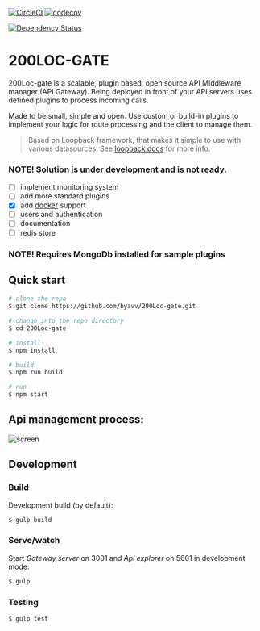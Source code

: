 [![CircleCI][circle-image]][circle-url]
[![codecov][codecov-image]][codecov-url]

[![Dependency Status][david-image]][david-url]

# 200LOC-GATE

200Loc-gate is a scalable, plugin based, open source API Middleware manager (API Gateway). 
Being deployed in front of your API servers uses defined plugins to process incoming calls.

Made to be small, simple and open. Use custom or build-in plugins to implement your logic for route processing and 
the client to manage them.



> Based on Loopback framework, that makes it simple to use with various datasources.
> See [loopback docs](https://docs.strongloop.com/display/public/LB/Database+connectors) for more info.

### NOTE! Solution is under development and is not ready. 
- [ ] implement monitoring system
- [ ] add more standard plugins
- [x] add [docker](https://www.docker.com/) support
- [ ] users and authentication
- [ ] documentation
- [ ] redis store

### NOTE! Requires MongoDb installed for sample plugins

## Quick start
```bash
# clone the repo
$ git clone https://github.com/byavv/200Loc-gate.git

# change into the repo directory
$ cd 200Loc-gate

# install 
$ npm install

# build
$ npm run build     

# run
$ npm start              
```
## Api management process: 
![screen](https://cloud.githubusercontent.com/assets/15154388/16776036/1d4f82c4-486c-11e6-878a-006a121b9205.png)
    

## Development
### Build
Development build (by default):
```bash
$ gulp build
```
### Serve/watch
Start *Gateway server* on 3001 and *Api explorer* on 5601 in development mode:
```bash
$ gulp
```
### Testing
```bash
$ gulp test 
```
[circle-image]: https://circleci.com/gh/byavv/200Loc-gate.svg?style=shield
[circle-url]: https://circleci.com/gh/byavv/200Loc-gate
[codecov-url]: https://codecov.io/gh/byavv/200Loc-gate
[codecov-image]: https://codecov.io/gh/byavv/200Loc-gate/branch/master/graph/badge.svg
[david-image]: https://david-dm.org/byavv/200loc-gate.svg
[david-url]: https://david-dm.org/byavv/200loc-gate
